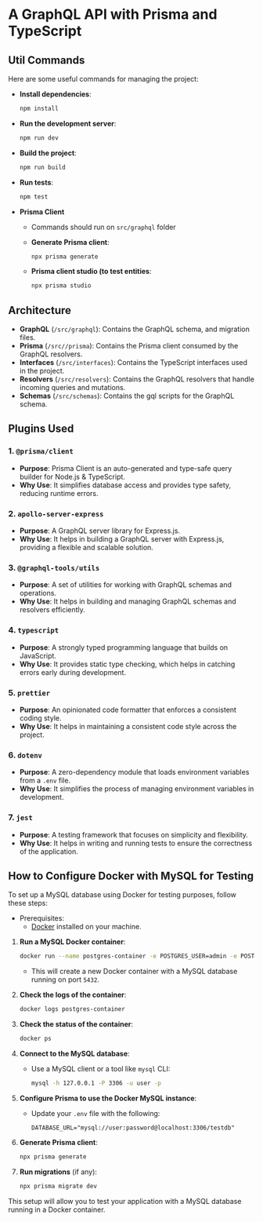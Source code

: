 # A GraphQL API with Prisma and TypeScript

## Util Commands

Here are some useful commands for managing the project:

- **Install dependencies**:
  ```sh
  npm install
  ```

- **Run the development server**:
  ```sh
  npm run dev
  ```

- **Build the project**:
  ```sh
  npm run build
  ```

- **Run tests**:
  ```sh
  npm test
  ```

- **Prisma Client**
  - Commands should run on `src/graphql` folder
  - **Generate Prisma client**: 
    ```sh
    npx prisma generate
    ```

  - **Prisma client studio (to test entities**:
    ```sh
    npx prisma studio
    ```

## Architecture

- **GraphQL** (`/src/graphql`): Contains the GraphQL schema, and migration files.
- **Prisma** (`/src//prisma`): Contains the Prisma client consumed by the GraphQL resolvers.
- **Interfaces** (`/src/interfaces`): Contains the TypeScript interfaces used in the project.
- **Resolvers** (`/src/resolvers`): Contains the GraphQL resolvers that handle incoming queries and mutations.
- **Schemas** (`/src/schemas`): Contains the gql scripts for the GraphQL schema.


## Plugins Used

### 1. `@prisma/client`
- **Purpose**: Prisma Client is an auto-generated and type-safe query builder for Node.js & TypeScript.
- **Why Use**: It simplifies database access and provides type safety, reducing runtime errors.

### 2. `apollo-server-express`
- **Purpose**: A GraphQL server library for Express.js.
- **Why Use**: It helps in building a GraphQL server with Express.js, providing a flexible and scalable solution.

### 3. `@graphql-tools/utils`
- **Purpose**: A set of utilities for working with GraphQL schemas and operations.
- **Why Use**: It helps in building and managing GraphQL schemas and resolvers efficiently.

### 4. `typescript`
- **Purpose**: A strongly typed programming language that builds on JavaScript.
- **Why Use**: It provides static type checking, which helps in catching errors early during development.

### 5. `prettier`
- **Purpose**: An opinionated code formatter that enforces a consistent coding style.
- **Why Use**: It helps in maintaining a consistent code style across the project.

### 6. `dotenv`
- **Purpose**: A zero-dependency module that loads environment variables from a `.env` file.
- **Why Use**: It simplifies the process of managing environment variables in development.

### 7. `jest`
- **Purpose**: A testing framework that focuses on simplicity and flexibility.
- **Why Use**: It helps in writing and running tests to ensure the correctness of the application.

## How to Configure Docker with MySQL for Testing

To set up a MySQL database using Docker for testing purposes, follow these steps:

- Prerequisites:
  - [Docker](https://www.docker.com/get-started) installed on your machine.

1. **Run a MySQL Docker container**:
    ```sh
    docker run --name postgres-container -e POSTGRES_USER=admin -e POSTGRES_PASSWORD=admin -e POSTGRES_DB=mydb -p 5432:5432 -d postgres
    ```
   - This will create a new Docker container with a MySQL database running on port `5432`.


2. **Check the logs of the container**:
    ```sh
    docker logs postgres-container
    ```

3. **Check the status of the container**:
    ```sh
    docker ps
    ```

4. **Connect to the MySQL database**:
    - Use a MySQL client or a tool like `mysql` CLI:
      ```sh
      mysql -h 127.0.0.1 -P 3306 -u user -p
      ```

5. **Configure Prisma to use the Docker MySQL instance**:
    - Update your `.env` file with the following:
      ```env
      DATABASE_URL="mysql://user:password@localhost:3306/testdb"
      ```

6. **Generate Prisma client**:
    ```sh
    npx prisma generate
    ```

7. **Run migrations** (if any):
    ```sh
    npx prisma migrate dev
    ```

This setup will allow you to test your application with a MySQL database running in a Docker container.
